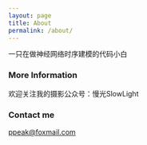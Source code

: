 ```yaml
---
layout: page
title: About
permalink: /about/
---
```


一只在做神经网络时序建模的代码小白

### More Information

欢迎关注我的摄影公众号：慢光SlowLight

### Contact me

[ppeak@foxmail.com](mailto:ppeak@foxmail.com)
